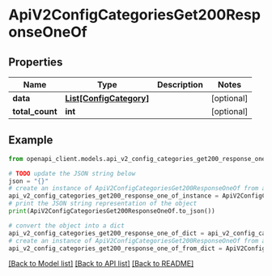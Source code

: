 # ApiV2ConfigCategoriesGet200ResponseOneOf


## Properties

Name | Type | Description | Notes
------------ | ------------- | ------------- | -------------
**data** | [**List[ConfigCategory]**](ConfigCategory.md) |  | [optional] 
**total_count** | **int** |  | [optional] 

## Example

```python
from openapi_client.models.api_v2_config_categories_get200_response_one_of import ApiV2ConfigCategoriesGet200ResponseOneOf

# TODO update the JSON string below
json = "{}"
# create an instance of ApiV2ConfigCategoriesGet200ResponseOneOf from a JSON string
api_v2_config_categories_get200_response_one_of_instance = ApiV2ConfigCategoriesGet200ResponseOneOf.from_json(json)
# print the JSON string representation of the object
print(ApiV2ConfigCategoriesGet200ResponseOneOf.to_json())

# convert the object into a dict
api_v2_config_categories_get200_response_one_of_dict = api_v2_config_categories_get200_response_one_of_instance.to_dict()
# create an instance of ApiV2ConfigCategoriesGet200ResponseOneOf from a dict
api_v2_config_categories_get200_response_one_of_from_dict = ApiV2ConfigCategoriesGet200ResponseOneOf.from_dict(api_v2_config_categories_get200_response_one_of_dict)
```
[[Back to Model list]](../README.md#documentation-for-models) [[Back to API list]](../README.md#documentation-for-api-endpoints) [[Back to README]](../README.md)


